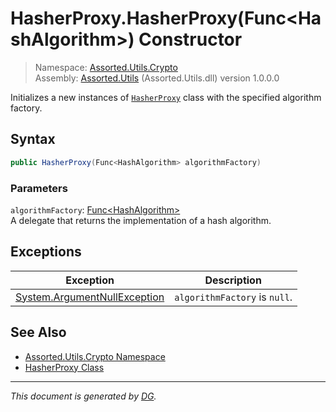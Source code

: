 ﻿# HasherProxy.HasherProxy(Func\<HashAlgorithm>) Constructor

> Namespace: [Assorted.Utils.Crypto](index.md#assortedutilscrypto-namespace)\
> Assembly: [Assorted.Utils](index.md) (Assorted.Utils.dll) version 1.0.0.0

Initializes a new instances of [`HasherProxy`](Assorted.Utils.Crypto.HasherProxy.md) class with the specified algorithm factory.

## Syntax

```csharp
public HasherProxy(Func<HashAlgorithm> algorithmFactory)
```

### Parameters

`algorithmFactory`: [Func\<HashAlgorithm>](https://docs.microsoft.com/en-us/dotnet/api/system.func-1)\
A delegate that returns the implementation of a hash algorithm.

## Exceptions

Exception | Description
--- | ---
[System.ArgumentNullException](https://docs.microsoft.com/en-us/dotnet/api/system.argumentnullexception) | `algorithmFactory` is `null`.

## See Also

- [Assorted.Utils.Crypto Namespace](index.md#assortedutilscrypto-namespace)
- [HasherProxy Class](Assorted.Utils.Crypto.HasherProxy.md)

---

_This document is generated by [DG](https://github.com/Khojasteh/dg)._
